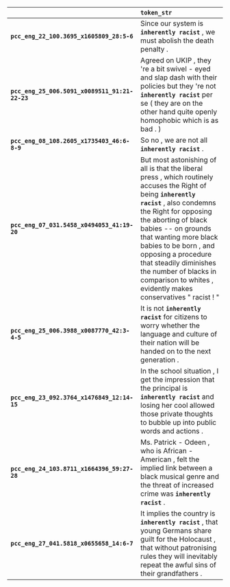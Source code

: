 |                                                | `token_str`                                                                                                                                                                                                                                                                                                                                                                                          |
|:-----------------------------------------------|:-----------------------------------------------------------------------------------------------------------------------------------------------------------------------------------------------------------------------------------------------------------------------------------------------------------------------------------------------------------------------------------------------------|
| **`pcc_eng_22_100.3695_x1605809_28:5-6`**      | Since our system is __`inherently racist`__ , we must abolish the death penalty .                                                                                                                                                                                                                                                                                                                    |
| **`pcc_eng_25_006.5091_x0089511_91:21-22-23`** | Agreed on UKIP , they 're a bit swivel - eyed and slap dash with their policies but they 're not __`inherently racist`__ per se ( they are on the other hand quite openly homophobic which is as bad . )                                                                                                                                                                                             |
| **`pcc_eng_08_108.2605_x1735403_46:6-8-9`**    | So no , we are not all __`inherently racist`__ .                                                                                                                                                                                                                                                                                                                                                     |
| **`pcc_eng_07_031.5458_x0494053_41:19-20`**    | But most astonishing of all is that the liberal press , which routinely accuses the Right of being __`inherently racist`__ , also condemns the Right for opposing the aborting of black babies -- on grounds that wanting more black babies to be born , and opposing a procedure that steadily diminishes the number of blacks in comparison to whites , evidently makes conservatives " racist ! " |
| **`pcc_eng_25_006.3988_x0087770_42:3-4-5`**    | It is not __`inherently racist`__ for citizens to worry whether the language and culture of their nation will be handed on to the next generation .                                                                                                                                                                                                                                                  |
| **`pcc_eng_23_092.3764_x1476849_12:14-15`**    | In the school situation , I get the impression that the principal is __`inherently racist`__ and losing her cool allowed those private thoughts to bubble up into public words and actions .                                                                                                                                                                                                         |
| **`pcc_eng_24_103.8711_x1664396_59:27-28`**    | Ms. Patrick - Odeen , who is African -American , felt the implied link between a black musical genre and the threat of increased crime was __`inherently racist`__ .                                                                                                                                                                                                                                 |
| **`pcc_eng_27_041.5818_x0655658_14:6-7`**      | It implies the country is __`inherently racist`__ , that young Germans share guilt for the Holocaust , that without patronising rules they will inevitably repeat the awful sins of their grandfathers .                                                                                                                                                                                             |